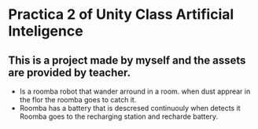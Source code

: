 # Practica 2 of Unity Class Artificial Inteligence

## This is a project made by myself and the assets are provided by teacher.

- Is a roomba robot that wander arround in a room.
when dust apprear in the flor the roomba goes to catch it.
- Roomba has a battery that is descresed continuouly 
when detects it Roomba goes to the recharging station and recharde battery.


